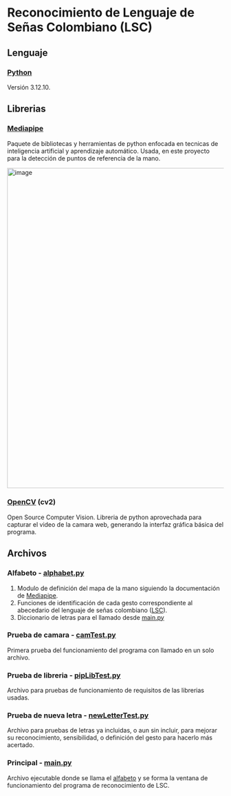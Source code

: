 # Reconocimiento de Lenguaje de Señas Colombiano (LSC)

## Lenguaje

### [Python](https://www.python.org/downloads/)

Versión 3.12.10.

## Librerias

### [Mediapipe](https://ai.google.dev/edge/mediapipe/solutions/guide?hl=es-419)

Paquete de bibliotecas y herramientas de python enfocada en tecnicas de inteligencia artificial y aprendizaje automático. Usada, en este proyecto para la detección de puntos de referencia de la mano.

<img width="2146" height="744" alt="image" src="https://github.com/user-attachments/assets/bbd50d74-1d2e-46ee-a301-d9f8918867dd" />

### [OpenCV](https://docs.opencv.org/4.x/d6/d00/tutorial_py_root.html) (cv2)

Open Source Computer Vision. Libreria de python aprovechada para capturar el video de la camara web, generando la interfaz gráfica básica del programa.

## Archivos

### Alfabeto - [alphabet.py](/alphabet.py)

1. Modulo de definición del mapa de la mano siguiendo la documentación de [Mediapipe](#Mediapipe).
2. Funciones de identificación de cada gesto correspondiente al abecedario del lenguaje de señas colombiano ([LSC](https://educativo.insor.gov.co/catdiccionario/alfabeto/)).
3. Diccionario de letras para el llamado desde [main.py](/main.py)

### Prueba de camara - [camTest.py](/camTest.py)

Primera prueba del funcionamiento del programa con llamado en un solo archivo.

### Prueba de libreria - [pipLibTest.py](/pipLibTest.py)

Archivo para pruebas de funcionamiento de requisitos de las librerias usadas.

### Prueba de nueva letra - [newLetterTest.py](/newLetterTest.py)

Archivo para pruebas de letras ya incluidas, o aun sin incluir, para mejorar su reconocimiento, sensibilidad, o definición del gesto para hacerlo más acertado.

### Principal - [main.py](/main.py)

Archivo ejecutable donde se llama el [alfabeto](#Alfabeto) y se forma la ventana de funcionamiento del programa de reconocimiento de LSC.
